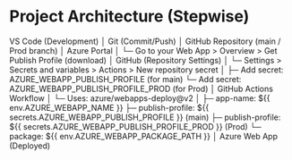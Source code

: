 
# Project Architecture (Stepwise)

VS Code (Development)
   │
Git (Commit/Push)
   │
GitHub Repository (main / Prod branch)
   │
Azure Portal
   │
   └─ Go to your Web App > Overview > Get Publish Profile (download)
       │
GitHub (Repository Settings)
   │
   └─ Settings > Secrets and variables > Actions > New repository secret
       │
       ├─ Add secret: AZURE_WEBAPP_PUBLISH_PROFILE (for main)
       └─ Add secret: AZURE_WEBAPP_PUBLISH_PROFILE_PROD (for Prod)
          │
GitHub Actions Workflow
   │
   └─ Uses: azure/webapps-deploy@v2
       │
       ├─ app-name: ${{ env.AZURE_WEBAPP_NAME }}
       ├─ publish-profile: ${{ secrets.AZURE_WEBAPP_PUBLISH_PROFILE }} (main)
       ├─ publish-profile: ${{ secrets.AZURE_WEBAPP_PUBLISH_PROFILE_PROD }} (Prod)
       └─ package: ${{ env.AZURE_WEBAPP_PACKAGE_PATH }}
          │
Azure Web App (Deployed)
